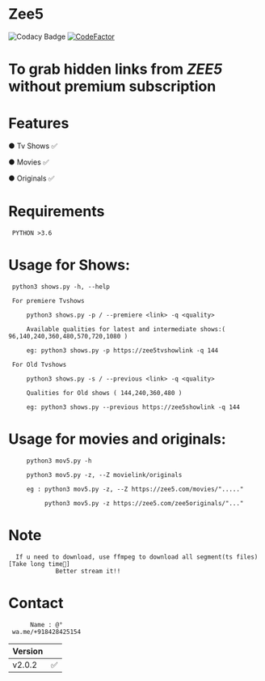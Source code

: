 # Zee5
![Codacy Badge](https://api.codacy.com/project/badge/Grade/fcbc4bb229fc4c4bab285e23552cbe61)
[![CodeFactor](https://www.codefactor.io/repository/github/dedshit/zee5/badge)](https://www.codefactor.io/repository/github/dedshit/zee5)
# To grab hidden links from *ZEE5* without premium subscription

# Features

  ● Tv Shows ✅
  
  ● Movies ✅ 
  
  ● Originals ✅
# Requirements

     PYTHON >3.6
  
# Usage for Shows:
   
     python3 shows.py -h, --help
     
     For premiere Tvshows 
         
         python3 shows.py -p / --premiere <link> -q <quality>
         
         Available qualities for latest and intermediate shows:( 96,140,240,360,480,570,720,1080 )
         
         eg: python3 shows.py -p https://zee5tvshowlink -q 144
         
     For Old Tvshows
     
         python3 shows.py -s / --previous <link> -q <quality>
         
         Qualities for Old shows ( 144,240,360,480 )
         
         eg: python3 shows.py --previous https://zee5showlink -q 144
         
# Usage for movies and originals:

         python3 mov5.py -h
         
         python3 mov5.py -z, --Z movielink/originals
         
         eg : python3 mov5.py -z, --Z https://zee5.com/movies/"....."
              
              python3 mov5.py -z https://zee5.com/zee5originals/"..."
     
# Note

      If u need to download, use ffmpeg to download all segment(ts files) [Take long time😬]
                 Better stream it!!
# Contact

          Name : @°
     wa.me/+918428425154

| Version |           |
| ------- | ----------|
| v2.0.2  |     ✅    |
